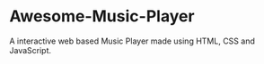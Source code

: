 # Awesome-Music-Player

 A interactive web based Music Player made using HTML, CSS and JavaScript.
 
